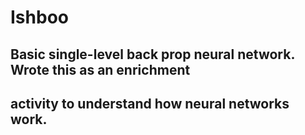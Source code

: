 # Ishboo

## Basic single-level back prop neural network. Wrote this as an enrichment
## activity to understand how neural networks work.

